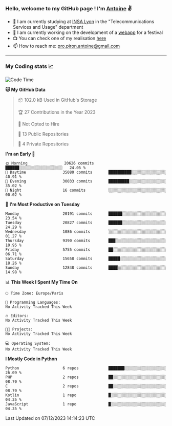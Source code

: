### Hello, welcome to my GitHub page ! I'm [Antoine](https://github.com/AntoinePiron) ✌️

- 🌱 I am currently studying at [INSA Lyon](https://www.insa-lyon.fr) in the "Telecommunications Services and Usage" department
- 🔭 I am currently working on the development of a [webapp](https://github.com/24HeuresINSA/Overbookd) for a festival
- 📺 You can check one of my realisation [here](https://astustc.fr)
- 📫 How to reach me: [pro.piron.antoine@gmail.com](mailto:pro.piron.antoine@gmail.com)

---

### My Coding stats 📈
<!--START_SECTION:waka-->
![Code Time](http://img.shields.io/badge/Code%20Time-198%20hrs%205%20mins-blue)

**🐱 My GitHub Data** 

> 📦 102.0 kB Used in GitHub's Storage 
 > 
> 🏆 27 Contributions in the Year 2023
 > 
> 🚫 Not Opted to Hire
 > 
> 📜 13 Public Repositories 
 > 
> 🔑 4 Private Repositories 
 > 
**I'm an Early 🐤** 

```text
🌞 Morning                20626 commits       ██████░░░░░░░░░░░░░░░░░░░   24.05 % 
🌆 Daytime                35080 commits       ██████████░░░░░░░░░░░░░░░   40.91 % 
🌃 Evening                30033 commits       █████████░░░░░░░░░░░░░░░░   35.02 % 
🌙 Night                  16 commits          ░░░░░░░░░░░░░░░░░░░░░░░░░   00.02 % 
```
📅 **I'm Most Productive on Tuesday** 

```text
Monday                   20191 commits       ██████░░░░░░░░░░░░░░░░░░░   23.54 % 
Tuesday                  20827 commits       ██████░░░░░░░░░░░░░░░░░░░   24.29 % 
Wednesday                1086 commits        ░░░░░░░░░░░░░░░░░░░░░░░░░   01.27 % 
Thursday                 9390 commits        ███░░░░░░░░░░░░░░░░░░░░░░   10.95 % 
Friday                   5755 commits        ██░░░░░░░░░░░░░░░░░░░░░░░   06.71 % 
Saturday                 15658 commits       █████░░░░░░░░░░░░░░░░░░░░   18.26 % 
Sunday                   12848 commits       ████░░░░░░░░░░░░░░░░░░░░░   14.98 % 
```


📊 **This Week I Spent My Time On** 

```text
🕑︎ Time Zone: Europe/Paris

💬 Programming Languages: 
No Activity Tracked This Week

🔥 Editors: 
No Activity Tracked This Week

🐱‍💻 Projects: 
No Activity Tracked This Week

💻 Operating System: 
No Activity Tracked This Week
```

**I Mostly Code in Python** 

```text
Python                   6 repos             ███████░░░░░░░░░░░░░░░░░░   26.09 % 
PHP                      2 repos             ██░░░░░░░░░░░░░░░░░░░░░░░   08.70 % 
C                        2 repos             ██░░░░░░░░░░░░░░░░░░░░░░░   08.70 % 
Kotlin                   1 repo              █░░░░░░░░░░░░░░░░░░░░░░░░   04.35 % 
JavaScript               1 repo              █░░░░░░░░░░░░░░░░░░░░░░░░   04.35 % 
```




 Last Updated on 07/12/2023 14:14:23 UTC
<!--END_SECTION:waka-->
